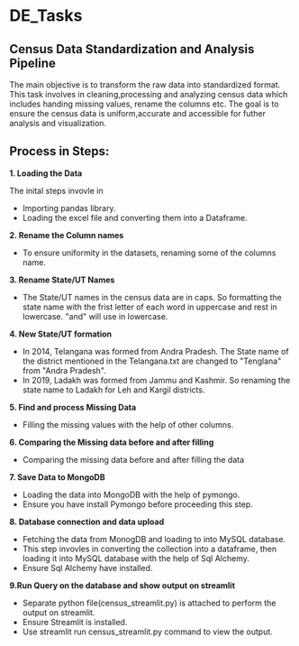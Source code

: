 # DE_Tasks
## Census Data Standardization and Analysis Pipeline

The main objective is to transform the raw data into standardized format. This task involves in cleaning,processing and analyzing census data which includes handing missing values, rename the columns etc. The goal is to ensure the census data is uniform,accurate and accessible for futher analysis and visualization.

## Process in Steps:

**1. Loading the Data**

The inital steps invovle in

   * Importing pandas library.
   * Loading the excel file and converting them into a Dataframe.

**2. Rename the Column names**
   
   * To ensure uniformity in the datasets, renaming some of the columns name.

**3. Rename State/UT Names**

   * The State/UT names in the census data are in caps. So formatting the state name with the frist letter of each word in uppercase and rest in lowercase. "and" will use in lowercase.

**4. New State/UT formation**

   * In 2014, Telangana was formed from Andra Pradesh. The State name of the district mentioned in the Telangana.txt are changed to "Tenglana" from "Andra Pradesh".
   * In 2019, Ladakh was formed from Jammu and Kashmir. So renaming the state name to Ladakh for Leh and Kargil districts.

**5. Find and process Missing Data**

   * Filling the missing values with the help of other columns.

**6. Comparing the Missing data before and after filling**

   * Comparing the missing data before and after filling the data

**7. Save Data to MongoDB**

  * Loading the data into MongoDB with the help of pymongo.
  * Ensure you have install Pymongo before proceeding this step.

**8. Database connection and data upload**

  * Fetching the data from MonogDB and loading to into MySQL database.
  * This step invovles in converting the collection into a dataframe, then loading it into MySQL database with the help of Sql Alchemy.
  * Ensure Sql Alchemy have installed.

**9.Run Query on the database and show output on streamlit**

  * Separate python file(census_streamlit.py) is attached to perform the output on streamlit.
  * Ensure Streamlit is installed.
  * Use streamlit run census_streamlit.py command to view the output.
   









